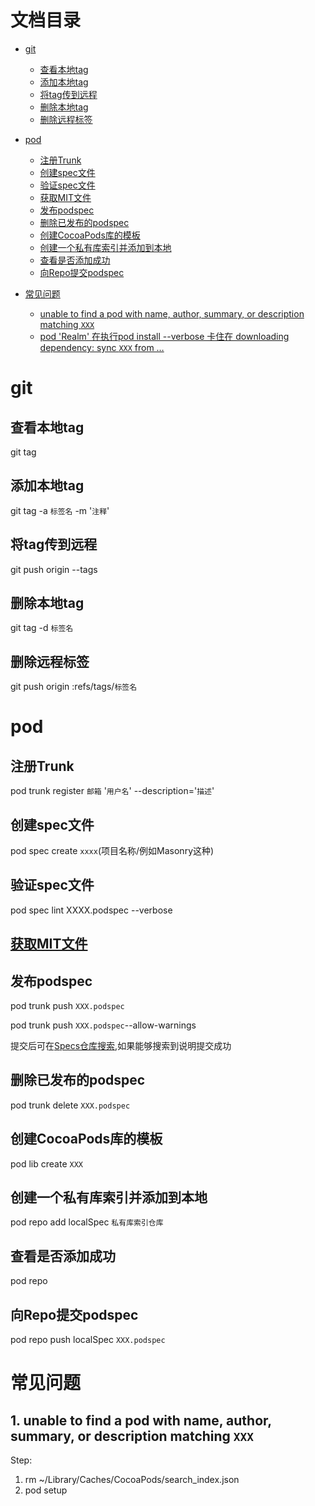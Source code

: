 # 文档目录

- [git](#git)
    - [查看本地tag](#查看本地tag)
    - [添加本地tag](#添加本地tag)
    - [将tag传到远程](#将tag传到远程)
    - [删除本地tag](#删除本地tag)
    - [删除远程标签](#删除远程标签)
        
- [pod](#pod)
    - [注册Trunk](#注册Trunk)
    - [创建spec文件](#创建spec文件)
    - [验证spec文件](#验证spec文件)
    - [获取MIT文件](#获取MIT文件)
    - [发布podspec](#发布podspec)
    - [删除已发布的podspec](#删除已发布的podspec)
    - [创建CocoaPods库的模板](#创建CocoaPods库的模板)
    - [创建一个私有库索引并添加到本地](#创建一个私有库索引并添加到本地)
    - [查看是否添加成功](#查看是否添加成功)
    - [向Repo提交podspec](#向Repo提交podspec)
    
- [常见问题](#常见问题)
   - [unable to find a pod with name, author, summary, or description matching `XXX`](#1)
   - [pod 'Realm' 在执行pod install --verbose 卡住在 downloading dependency: sync `XXX` from …](./PodQA/2.md)

# git
## 查看本地tag
git tag

## 添加本地tag
git tag -a `标签名` -m '`注释`'

## 将tag传到远程
git push origin --tags

## 删除本地tag
git tag -d `标签名`

## 删除远程标签
git push origin :refs/tags/`标签名`

# pod

## 注册Trunk
pod trunk register `邮箱` '`用户名`' --description='`描述`'

## 创建spec文件
pod spec create `xxxx`(项目名称/例如Masonry这种)

## 验证spec文件
pod spec lint XXXX.podspec --verbose

## [获取MIT文件](https://choosealicense.com)<br />

## 发布podspec
pod trunk push `XXX.podspec`

pod trunk push `XXX.podspec`--allow-warnings

提交后可在[Specs仓库搜索](https://github.com/CocoaPods/Specs),如果能够搜索到说明提交成功

## 删除已发布的podspec
pod trunk delete `XXX.podspec`

## 创建CocoaPods库的模板
pod lib create `XXX`

## 创建一个私有库索引并添加到本地
pod repo add localSpec `私有库索引仓库`

## 查看是否添加成功
pod repo

## 向Repo提交podspec
pod repo push localSpec `XXX.podspec`

# 常见问题

## 1. unable to find a pod with name, author, summary, or description matching `XXX`

Step:
1. rm ~/Library/Caches/CocoaPods/search_index.json
2. pod setup

